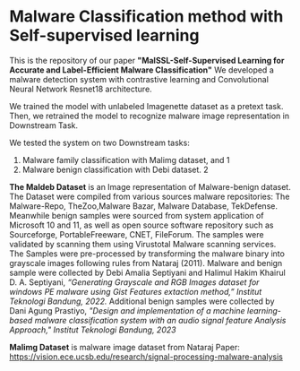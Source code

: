 # Malware Classification method with Self-supervised learning

This is the repository of our paper **"MalSSL-Self-Supervised Learning for Accurate and Label-Efficient Malware Classification"**
We developed a malware detection system with contrastive learning and Convolutional Neural Network Resnet18 architecture. 

We trained the model with unlabeled Imagenette dataset as a pretext task. 
Then, we retrained the model to recognize malware image representation in Downstream Task.  

We tested the system on two Downstream tasks: 
1. Malware family classification with Malimg dataset, and  1
2. Malware benign classification with Debi dataset. 2

**The Maldeb Dataset** is an Image representation of Malware-benign dataset. The Dataset were compiled from various sources malware repositories:  The Malware-Repo, TheZoo,Malware Bazar, Malware Database, TekDefense. Meanwhile benign samples were sourced from system application of Microsoft 10 and 11, as well as open source software repository such as Sourceforge, PortableFreeware, CNET, FileForum. The samples were validated by scanning them using Virustotal Malware scanning services. The Samples were pre-processed by transforming the malware binary into grayscale images following rules from Nataraj (2011). 
Malware and benign sample were collected by Debi Amalia Septiyani and Halimul Hakim Khairul
D. A. Septiyani, *“Generating Grayscale and RGB Images dataset for windows PE malware using Gist Features extaction method,” Institut Teknologi Bandung, 2022.*
Additional benign samples were collected by Dani Agung Prastiyo, *"Design and implementation of a machine learning-based malware classification system with an audio signal feature Analysis Approach," Institut Teknologi Bandung, 2023*

**Malimg Dataset** is malware image dataset from Nataraj Paper:
https://vision.ece.ucsb.edu/research/signal-processing-malware-analysis


